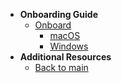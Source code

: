 - **Onboarding Guide**
  - [Onboard](onboard-device/onboard-device-to-seed)
    - [macOS](onboard-device/mac-os)
    - [Windows](onboard-device/windows)
- **Additional Resources**
  - [Back to main](/prerequisites-for-onboarding)
